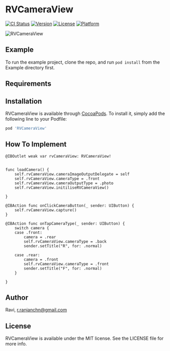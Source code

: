 # RVCameraView

[![CI Status](https://img.shields.io/travis/26132769/RVCameraView.svg?style=flat)](https://travis-ci.org/26132769/RVCameraView)
[![Version](https://img.shields.io/cocoapods/v/RVCameraView.svg?style=flat)](https://cocoapods.org/pods/RVCameraView)
[![License](https://img.shields.io/cocoapods/l/RVCameraView.svg?style=flat)](https://cocoapods.org/pods/RVCameraView)
[![Platform](https://img.shields.io/cocoapods/p/RVCameraView.svg?style=flat)](https://cocoapods.org/pods/RVCameraView)

![RVCameraView](https://user-images.githubusercontent.com/26132769/235347367-d127cda3-3fc9-4bcb-a50f-8377ccf3e0a6.png)


## Example

To run the example project, clone the repo, and run `pod install` from the Example directory first.

## Requirements


## Installation

RVCameraView is available through [CocoaPods](https://cocoapods.org). To install
it, simply add the following line to your Podfile:

```ruby
pod 'RVCameraView'
```

## How To Implement

    @IBOutlet weak var rvCameraView: RVCameraView!


    func loadCamera() {
        self.rvCameraView.cameraImageOutputDelegate = self
        self.rvCameraView.cameraType = .front
        self.rvCameraView.cameraOutputType = .photo
        self.rvCameraView.initiliseRVCameraView()

    }
    
    @IBAction func onClickCameraButton(_ sender: UIButton) {
        self.rvCameraView.capture()
    }
    
    @IBAction func onTapCameraType(_ sender: UIButton) {
        switch camera {
        case .front:
            camera = .rear
            self.rvCameraView.cameraType = .back
            sender.setTitle("R", for: .normal)

        case .rear:
            camera = .front
            self.rvCameraView.cameraType = .front
            sender.setTitle("F", for: .normal)
        }
        
    }
## Author

Ravi, r.ranjanchn@gmail.com

## License

RVCameraView is available under the MIT license. See the LICENSE file for more info.
